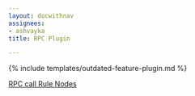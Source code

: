 ```yaml
---
layout: docwithnav
assignees:
- ashvayka
title: RPC Plugin

---
```


{% include templates/outdated-feature-plugin.md %}

[RPC call Rule Nodes](/docs/user-guide/rule-engine-2-0/action-nodes/#rpc-call-reply-node)